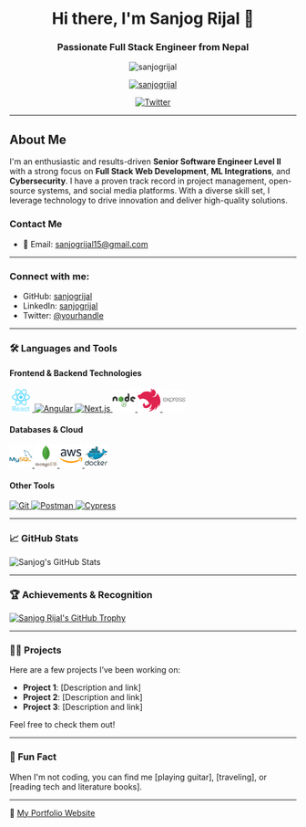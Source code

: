 <h1 align="center">Hi there, I'm Sanjog Rijal 👋</h1>
<h3 align="center">Passionate Full Stack Engineer from Nepal</h3>

<p align="center">
  <img src="https://komarev.com/ghpvc/?username=sanjogrijal&label=Profile%20views&color=0e75b6&style=flat" alt="sanjogrijal" />
</p>

<p align="center">
  <a href="https://github.com/ryo-ma/github-profile-trophy">
    <img src="https://github-profile-trophy.vercel.app/?username=sanjogrijal" alt="sanjogrijal" />
  </a>
</p>

<p align="center">
  <a href="https://twitter.com/" target="blank">
    <img src="https://img.shields.io/twitter/follow/?logo=twitter&style=for-the-badge" alt="Twitter" />
  </a>
</p>

---

## About Me

I'm an enthusiastic and results-driven **Senior Software Engineer Level II** with a strong focus on **Full Stack Web Development**, **ML Integrations**, and **Cybersecurity**. I have a proven track record in project management, open-source systems, and social media platforms. With a diverse skill set, I leverage technology to drive innovation and deliver high-quality solutions.

### Contact Me
- 📧 Email: [sanjogrijal15@gmail.com](mailto:sanjogrijal15@gmail.com)

---

### Connect with me:
- GitHub: [sanjogrijal](https://github.com/sanjogrijal)
- LinkedIn: [sanjogrijal](https://www.linkedin.com/in/sanjogrijal)
- Twitter: [@yourhandle](https://twitter.com/yourhandle)

---

### 🛠 Languages and Tools

#### Frontend & Backend Technologies
<p align="left">
  <a href="https://reactjs.org/" target="_blank" rel="noreferrer"> <img src="https://raw.githubusercontent.com/devicons/devicon/master/icons/react/react-original-wordmark.svg" alt="React" width="40" height="40"/> </a>
  <a href="https://angular.io" target="_blank" rel="noreferrer"> <img src="https://angular.io/assets/images/logos/angular/angular.svg" alt="Angular" width="40" height="40"/> </a>
  <a href="https://nextjs.org/" target="_blank" rel="noreferrer"> <img src="https://cdn.worldvectorlogo.com/logos/nextjs-2.svg" alt="Next.js" width="40" height="40"/> </a>
  <a href="https://nodejs.org" target="_blank" rel="noreferrer"> <img src="https://raw.githubusercontent.com/devicons/devicon/master/icons/nodejs/nodejs-original-wordmark.svg" alt="Node.js" width="40" height="40"/> </a>
  <a href="https://nestjs.com/" target="_blank" rel="noreferrer"> <img src="https://raw.githubusercontent.com/devicons/devicon/master/icons/nestjs/nestjs-plain.svg" alt="NestJS" width="40" height="40"/> </a>
  <a href="https://expressjs.com" target="_blank" rel="noreferrer"> <img src="https://raw.githubusercontent.com/devicons/devicon/master/icons/express/express-original-wordmark.svg" alt="Express.js" width="40" height="40"/> </a>
</p>

#### Databases & Cloud
<p align="left">
  <a href="https://www.mysql.com/" target="_blank" rel="noreferrer"> <img src="https://raw.githubusercontent.com/devicons/devicon/master/icons/mysql/mysql-original-wordmark.svg" alt="MySQL" width="40" height="40"/> </a>
  <a href="https://www.mongodb.com/" target="_blank" rel="noreferrer"> <img src="https://raw.githubusercontent.com/devicons/devicon/master/icons/mongodb/mongodb-original-wordmark.svg" alt="MongoDB" width="40" height="40"/> </a>
  <a href="https://aws.amazon.com" target="_blank" rel="noreferrer"> <img src="https://raw.githubusercontent.com/devicons/devicon/master/icons/amazonwebservices/amazonwebservices-original-wordmark.svg" alt="AWS" width="40" height="40"/> </a>
  <a href="https://www.docker.com/" target="_blank" rel="noreferrer"> <img src="https://raw.githubusercontent.com/devicons/devicon/master/icons/docker/docker-original-wordmark.svg" alt="Docker" width="40" height="40"/> </a>
</p>

#### Other Tools
<p align="left">
  <a href="https://git-scm.com/" target="_blank" rel="noreferrer"> <img src="https://www.vectorlogo.zone/logos/git-scm/git-scm-icon.svg" alt="Git" width="40" height="40"/> </a>
  <a href="https://www.postman.com" target="_blank" rel="noreferrer"> <img src="https://www.vectorlogo.zone/logos/getpostman/getpostman-icon.svg" alt="Postman" width="40" height="40"/> </a>
  <a href="https://www.cypress.io" target="_blank" rel="noreferrer"> <img src="https://raw.githubusercontent.com/simple-icons/simple-icons/6e46ec1fc23b60c8fd0d2f2ff46db82e16dbd75f/icons/cypress.svg" alt="Cypress" width="40" height="40"/> </a>
</p>

---

### 📈 GitHub Stats

![Sanjog's GitHub Stats](https://github-readme-stats.vercel.app/api?username=sanjogrijal&show_icons=true&hide_title=true&hide=prs&count_private=true&theme=radical)

---

### 🏆 Achievements & Recognition

<p align="left">
  <a href="https://github.com/ryo-ma/github-profile-trophy">
    <img src="https://github-profile-trophy.vercel.app/?username=sanjogrijal" alt="Sanjog Rijal's GitHub Trophy" />
  </a>
</p>

---

### 👨‍💻 Projects

Here are a few projects I’ve been working on:

- **Project 1**: [Description and link]
- **Project 2**: [Description and link]
- **Project 3**: [Description and link]

Feel free to check them out!

---

### 💬 Fun Fact

When I'm not coding, you can find me [playing guitar], [traveling], or [reading tech and literature books].

---

🔗 [My Portfolio Website](https://your-portfolio-link.com)
